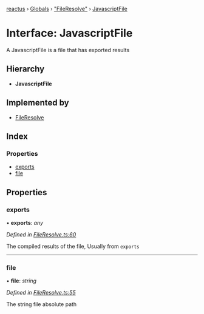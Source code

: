 [reactus](../README.md) › [Globals](../globals.md) › ["FileResolve"](../modules/_fileresolve_.md) › [JavascriptFile](_fileresolve_.javascriptfile.md)

# Interface: JavascriptFile

A JavascriptFile is a file that has exported results

## Hierarchy

* **JavascriptFile**

## Implemented by

* [FileResolve](../classes/_fileresolve_.fileresolve.md)

## Index

### Properties

* [exports](_fileresolve_.javascriptfile.md#exports)
* [file](_fileresolve_.javascriptfile.md#file)

## Properties

###  exports

• **exports**: *any*

*Defined in [FileResolve.ts:60](https://github.com/Openovate/reactus/blob/519cdb0/src/FileResolve.ts#L60)*

The compiled results of the file, Usually from `exports`

___

###  file

• **file**: *string*

*Defined in [FileResolve.ts:55](https://github.com/Openovate/reactus/blob/519cdb0/src/FileResolve.ts#L55)*

The string file absolute path
